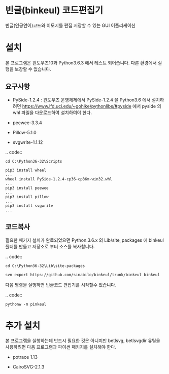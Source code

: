 빈글(binkeul) 코드편집기
============================
빈글(인공언어)코드와 이모지를 편집 저장할 수 있는 GUI 어플리케이션 

설치 
=======================
본 프로그램은 윈도우즈10과 Python3.6.3 에서 테스트 되어습니다. 다른 환경에서 실행을 보장할 수 없습니다.

요구사항
-----------------------

* PySide-1.2.4 : 윈도우즈 운영체제에서 PySide-1.2.4 을 Python3.6 에서 설치하려면 https://www.lfd.uci.edu/~gohlke/pythonlibs/#pyside 에서 pyside 의 whl 파일을 다운로드하여 설치하여야 한다.

* peewee-3.3.4

* Pillow-5.1.0

* svgwrite-1.1.12


.. code::

    cd C:\Python36-32\Scripts

    pip3 install wheel
    ...
    wheel install PySide-1.2.4-cp36-cp36m-win32.whl
    ...
    pip3 install peewee
    ...
    pip3 install pillow
    ...
    pip3 install svgwrite
    ...


코드복사 
---------------------------
필요한 패키지 설치가 완료되었으면 Python.3.6.x 의 Lib/site_packages 에 binkeul 폴더를 만들고 저장소로 부터 소스를 복사합니다.
        
.. code::
    
    cd C:\Python36-32\Lib\site-packages
    
    svn export https://github.com/sinabilo/binkeul/trunk/binkeul binkeul 

다음 명령을 실행하면 빈글코드 편집기를 시작할수 있습니다.
    
.. code:: 

    pythonw -m pinkeul


추가 설치
========================
본 프로그램을 실행하는데 반드시 필요한 것은 아니지만 betlsvg, betlsvgdir 유틸을 사용하려면 다음 프로그램과 파이썬 패키지를 설치해야 한다. 

* potrace 1.13

* CairoSVG-2.1.3













    

